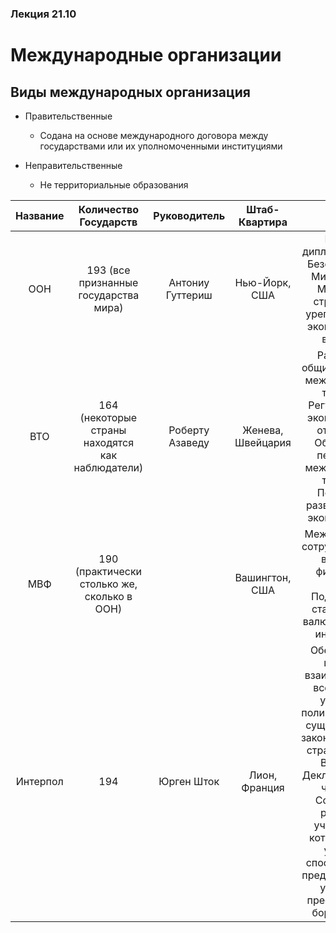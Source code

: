 ### Лекция 21.10

# Международные организации

## Виды международных организация

* Правительственные

  * Содана на основе международного договора между государствами или их уполномоченными институциями
* Неправительственные
  * Не территориальные образования

| Название 	|               Количество Государств              	|   Руководитель   	|   Штаб-Квартира   	|                                                                                      Цели                                                                                     	|
|:--------:	|:------------------------------------------------:	|:----------------:	|:-----------------:	|:-----------------------------------------------------------------------------------------------------------------------------------------------------------------------------:	|
| ООН      	| 193 (все признанные государства мира)            	| Антониу Гуттериш 	| Нью-Йорк, США     	| Главный дипломат, Гарант Безопастности, Мировой Суд, Множество структур для урегулирования экономических вопросов                                                             	|
| ВТО      	| 164 (некоторые страны находятся как наблюдатели) 	| Роберту Азаведу  	| Женева, Швейцария 	| Разработка общих принципов международной торговли, Регулирование экономических отношений, Обсуждение перспектив международной торговли, Поддержка развивающихся экономик мира 	|
| МВФ      	| 190 (практически столько же, сколько в ООН)      	|                  	| Вашингтон, США    	| Международное сотруднечество в валютно-финансовой сфере, Поддержание стабильности валюты в той или иной стране                                                                	|
| Интерпол  |  194  |   Юрген Шток  | Лион, Франция | Обеспечивать широкое взаимодействие всех органов уголовной полиции в рамках существующего законодательства страны и в духе Всеобщей Декларации прав человека, Создавать и развивать учреждения, которые могут успешно способствовать предупреждению уголовной преступности и борьбе с ней.